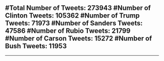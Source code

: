 #Total Number of Tweets: 273943 
#Number of Clinton Tweets: 105362
#Number of Trump Tweets: 71973
#Number of Sanders Tweets: 47586
#Number of Rubio Tweets: 21799
#Number of Carson Tweets: 15272
#Number of Bush Tweets: 11953
---
---
